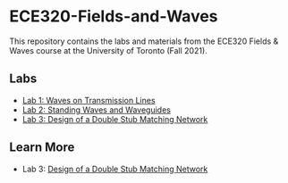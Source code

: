 # ECE320-Fields-and-Waves
This repository contains the labs and materials from the ECE320 Fields & Waves course at the University of Toronto (Fall 2021).

## Labs
- [Lab 1: Waves on Transmission Lines](./ECE320_Lab_1)
- [Lab 2: Standing Waves and Waveguides](./ECE320_Lab_2)
- [Lab 3: Design of a Double Stub Matching Network](./ECE320_Lab_3)

## Learn More
- Lab 3: [Design of a Double Stub Matching Network](https://d-uzun.wixsite.com/deniz-uzun/post/design-of-a-double-stub-matching-network)
